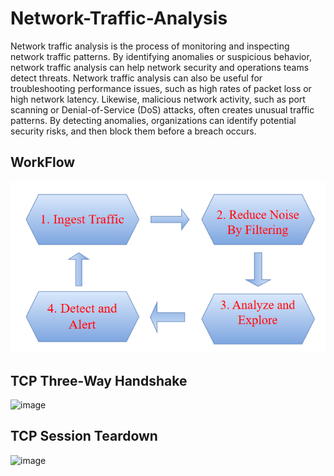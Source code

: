 # Network-Traffic-Analysis
Network traffic analysis is the process of monitoring and inspecting network traffic patterns. By identifying anomalies or suspicious behavior, network traffic analysis can help network security and operations teams detect threats. Network traffic analysis can also be useful for troubleshooting performance issues, such as high rates of packet loss or high network latency.
Likewise, malicious network activity, such as port scanning or Denial-of-Service (DoS) attacks, often creates unusual traffic patterns. By detecting anomalies, organizations can identify potential security risks, and then block them before a breach occurs.


## WorkFlow

<div>
  <p align="center">
  <img src="pictures/workflow.png" width="800"> 
  </p>
</div>


## TCP Three-Way Handshake

![image](https://github.com/user-attachments/assets/35c7f64d-c6db-4fba-ab53-ef1926a9a442)


## TCP Session Teardown
![image](https://github.com/user-attachments/assets/d19c4e4b-4d39-4f4d-a6b0-46c52538045d)

